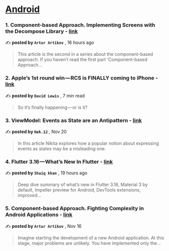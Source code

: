 
<h1><a href=https://medium.com/tag/android/recommended target="_blank" rel="noopener noreferrer">Android</a></h1>
<h3>1. Component-based Approach. Implementing Screens with the Decompose Library - <a href=https://medium.com/@a.artikov/component-based-approach-implementing-screens-with-the-decompose-library-19c41d8ed087?source=tag_recommended_feed---------0-84----------android----------35a1ffc9_d9d1_4dfc_9a0d_b2da5c59b420------- target="_blank" rel="noopener noreferrer">link</a></h3>

✍️ **posted by `Artur Artikov`** <date> , 16 hours ago</date>

<blockquote>This article is the second in a series about the component-based approach. If you haven’t read the first part ‘Component-based Approach…</blockquote>

<h3>2. Apple’s 1st round win — RCS is FINALLY coming to iPhone - <a href=https://medium.com/macoclock/apples-1st-round-win-rcs-is-finally-coming-to-iphone-0a7804381e12?source=tag_recommended_feed---------1-107----------android----------35a1ffc9_d9d1_4dfc_9a0d_b2da5c59b420------- target="_blank" rel="noopener noreferrer">link</a></h3>

✍️ **posted by `David Lewis`** <date> , 7 min read</date>

<blockquote>So it’s finally happening — or is it?</blockquote>

<h3>3. ViewModel: Events as State are an Antipattern - <a href=https://medium.com/proandroiddev/viewmodel-events-as-state-are-an-antipattern-35ff4fbc6fb6?source=tag_recommended_feed---------2-85----------android----------35a1ffc9_d9d1_4dfc_9a0d_b2da5c59b420------- target="_blank" rel="noopener noreferrer">link</a></h3>

✍️ **posted by `Nek.12`** <date> , Nov 20</date>

<blockquote>In this article Nikita explores how a popular notion about expressing events as states may be a misleading one.</blockquote>

<h3>4. Flutter 3.16 — What’s New In Flutter - <a href=https://medium.com/flutterdevs/flutter-3-16-whats-new-in-flutter-144bf0fa1bb4?source=tag_recommended_feed---------3-84----------android----------35a1ffc9_d9d1_4dfc_9a0d_b2da5c59b420------- target="_blank" rel="noopener noreferrer">link</a></h3>

✍️ **posted by `Shaiq khan`** <date> , 19 hours ago</date>

<blockquote>Deep dive summary of what’s new in Flutter 3.16, Material 3 by default, Impeller preview for Android, DevTools extensions, improved…</blockquote>

<h3>5. Component-based Approach. Fighting Complexity in Android Applications - <a href=https://medium.com/@a.artikov/component-based-approach-fighting-complexity-in-android-applications-2eaf5e8c5fad?source=tag_recommended_feed---------4-107----------android----------35a1ffc9_d9d1_4dfc_9a0d_b2da5c59b420------- target="_blank" rel="noopener noreferrer">link</a></h3>

✍️ **posted by `Artur Artikov`** <date> , Nov 16</date>

<blockquote>Imagine starting the development of a new Android application. At this stage, major problems are unlikely. You have implemented only the…</blockquote>

